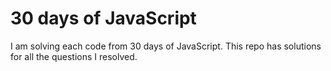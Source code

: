 # 30 days of JavaScript

I am solving each code from 30 days of JavaScript. This repo has solutions for all the questions I resolved.
